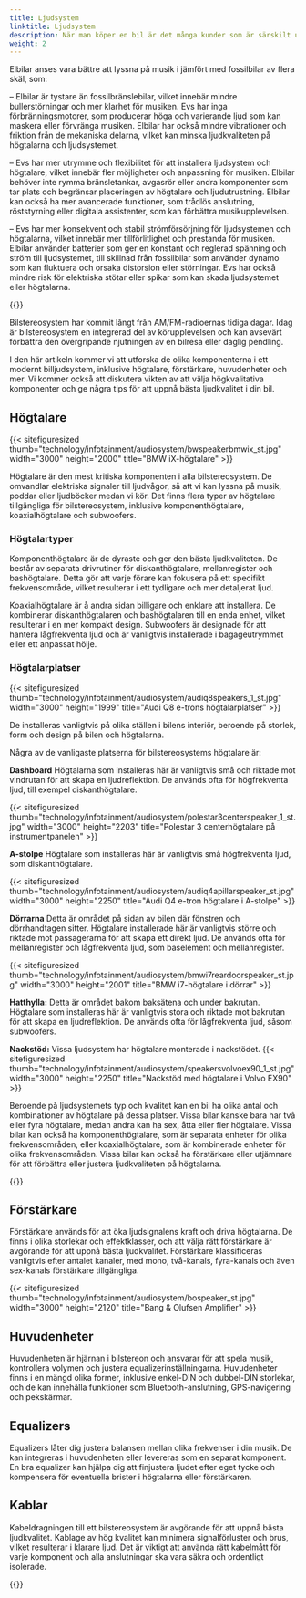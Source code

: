 ```yaml
---
title: Ljudsystem
linktitle: Ljudsystem
description: När man köper en bil är det många kunder som är särskilt uppmärksamma på ljudsystemet. Det beror på att bilen är speciellt där folk lyssnar på musik entusiastiskt och ofta.
weight: 2
---
```

<!-- markdownlint-disable MD033 -->
Elbilar anses vara bättre att lyssna på musik i jämfört med fossilbilar av flera skäl, som:

– Elbilar är tystare än fossilbränslebilar, vilket innebär mindre bullerstörningar och mer klarhet för musiken. Evs har inga förbränningsmotorer, som producerar höga och varierande ljud som kan maskera eller förvränga musiken. Elbilar har också mindre vibrationer och friktion från de mekaniska delarna, vilket kan minska ljudkvaliteten på högtalarna och ljudsystemet.

– Evs har mer utrymme och flexibilitet för att installera ljudsystem och högtalare, vilket innebär fler möjligheter och anpassning för musiken. Elbilar behöver inte rymma bränsletankar, avgasrör eller andra komponenter som tar plats och begränsar placeringen av högtalare och ljudutrustning. Elbilar kan också ha mer avancerade funktioner, som trådlös anslutning, röststyrning eller digitala assistenter, som kan förbättra musikupplevelsen.

– Evs har mer konsekvent och stabil strömförsörjning för ljudsystemen och högtalarna, vilket innebär mer tillförlitlighet och prestanda för musiken. Elbilar använder batterier som ger en konstant och reglerad spänning och ström till ljudsystemet, till skillnad från fossilbilar som använder dynamo som kan fluktuera och orsaka distorsion eller störningar. Evs har också mindre risk för elektriska stötar eller spikar som kan skada ljudsystemet eller högtalarna.

{{<evkxdisplayaddarticle />}}

Bilstereosystem har kommit långt från AM/FM-radioernas tidiga dagar. Idag är bilstereosystem en integrerad del av körupplevelsen och kan avsevärt förbättra den övergripande njutningen av en bilresa eller daglig pendling.

I den här artikeln kommer vi att utforska de olika komponenterna i ett modernt billjudsystem, inklusive högtalare, förstärkare, huvudenheter och mer. Vi kommer också att diskutera vikten av att välja högkvalitativa komponenter och ge några tips för att uppnå bästa ljudkvalitet i din bil.
## Högtalare

{{< sitefiguresized thumb="technology/infotainment/audiosystem/bwspeakerbmwix_st.jpg" width="3000" height="2000" title="BMW iX-högtalare" >}}

Högtalare är den mest kritiska komponenten i alla bilstereosystem. De omvandlar elektriska signaler till ljudvågor, så att vi kan lyssna på musik, poddar eller ljudböcker medan vi kör. Det finns flera typer av högtalare tillgängliga för bilstereosystem, inklusive komponenthögtalare, koaxialhögtalare och subwoofers.

### Högtalartyper

Komponenthögtalare är de dyraste och ger den bästa ljudkvaliteten. De består av separata drivrutiner för diskanthögtalare, mellanregister och bashögtalare. Detta gör att varje förare kan fokusera på ett specifikt frekvensområde, vilket resulterar i ett tydligare och mer detaljerat ljud.

Koaxialhögtalare är å andra sidan billigare och enklare att installera. De kombinerar diskanthögtalaren och bashögtalaren till en enda enhet, vilket resulterar i en mer kompakt design. Subwoofers är designade för att hantera lågfrekventa ljud och är vanligtvis installerade i bagageutrymmet eller ett anpassat hölje.

### Högtalarplatser

{{< sitefiguresized thumb="technology/infotainment/audiosystem/audiq8speakers_1_st.jpg" width="3000" height="1999" title="Audi Q8 e-trons högtalarplatser" >}}

De installeras vanligtvis på olika ställen i bilens interiör, beroende på storlek, form och design på bilen och högtalarna.

Några av de vanligaste platserna för bilstereosystems högtalare är:

**Dashboard** Högtalarna som installeras här är vanligtvis små och riktade mot vindrutan för att skapa en ljudreflektion. De används ofta för högfrekventa ljud, till exempel diskanthögtalare.

{{< sitefiguresized thumb="technology/infotainment/audiosystem/polestar3centerspeaker_1_st.jpg" width="3000" height="2203" title="Polestar 3 centerhögtalare på instrumentpanelen" >}}

**A-stolpe** Högtalare som installeras här är vanligtvis små högfrekventa ljud, som diskanthögtalare.

{{< sitefiguresized thumb="technology/infotainment/audiosystem/audiq4apillarspeaker_st.jpg" width="3000" height="2250" title="Audi Q4 e-tron högtalare i A-stolpe" >}}

**Dörrarna** Detta är området på sidan av bilen där fönstren och dörrhandtagen sitter. Högtalare installerade här är vanligtvis större och riktade mot passagerarna för att skapa ett direkt ljud. De används ofta för mellanregister och lågfrekventa ljud, som baselement och mellanregister.

{{< sitefiguresized thumb="technology/infotainment/audiosystem/bmwi7reardoorspeaker_st.jpg" width="3000" height="2001" title="BMW i7-högtalare i dörrar" >}}

**Hatthylla:** Detta är området bakom baksätena och under bakrutan. Högtalare som installeras här är vanligtvis stora och riktade mot bakrutan för att skapa en ljudreflektion. De används ofta för lågfrekventa ljud, såsom subwoofers.

**Nackstöd:** Vissa ljudsystem har högtalare monterade i nackstödet.
{{< sitefiguresized thumb="technology/infotainment/audiosystem/speakersvolvoex90_1_st.jpg" width="3000" height="2250" title="Nackstöd med högtalare i Volvo EX90" >}}

Beroende på ljudsystemets typ och kvalitet kan en bil ha olika antal och kombinationer av högtalare på dessa platser. Vissa bilar kanske bara har två eller fyra högtalare, medan andra kan ha sex, åtta eller fler högtalare. Vissa bilar kan också ha komponenthögtalare, som är separata enheter för olika frekvensområden, eller koaxialhögtalare, som är kombinerade enheter för olika frekvensområden. Vissa bilar kan också ha förstärkare eller utjämnare för att förbättra eller justera ljudkvaliteten på högtalarna.

{{<evkxdisplayaddarticle />}}

## Förstärkare

Förstärkare används för att öka ljudsignalens kraft och driva högtalarna. De finns i olika storlekar och effektklasser, och att välja rätt förstärkare är avgörande för att uppnå bästa ljudkvalitet. Förstärkare klassificeras vanligtvis efter antalet kanaler, med mono, två-kanals, fyra-kanals och även sex-kanals förstärkare tillgängliga.

{{< sitefiguresized thumb="technology/infotainment/audiosystem/bospeaker_st.jpg" width="3000" height="2120" title="Bang & Olufsen Amplifier" >}}

## Huvudenheter

Huvudenheten är hjärnan i bilstereon och ansvarar för att spela musik, kontrollera volymen och justera equalizerinställningarna. Huvudenheter finns i en mängd olika former, inklusive enkel-DIN och dubbel-DIN storlekar, och de kan innehålla funktioner som Bluetooth-anslutning, GPS-navigering och pekskärmar.

## Equalizers

Equalizers låter dig justera balansen mellan olika frekvenser i din musik. De kan integreras i huvudenheten eller levereras som en separat komponent. En bra equalizer kan hjälpa dig att finjustera ljudet efter eget tycke och kompensera för eventuella brister i högtalarna eller förstärkaren.

## Kablar

Kabeldragningen till ett bilstereosystem är avgörande för att uppnå bästa ljudkvalitet. Kablage av hög kvalitet kan minimera signalförluster och brus, vilket resulterar i klarare ljud. Det är viktigt att använda rätt kabelmått för varje komponent och alla anslutningar ska vara säkra och ordentligt isolerade.

{{<evkxdisplayaddarticle />}}
